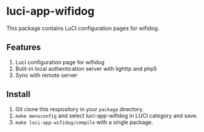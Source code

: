 # luci-app-wifidog
This package contains LuCI configuration pages for wifidog.

## Features
1. Luci configuration page for wifidog
2. Bulit-in local authentication server with lighttp and php5
3. Sync with remote server

## Install
1. Git clone this respository in your `package` directory.
2. `make menuconfig` and select luci-app-wifidog in LUCI category and save.
3. `make luci-app-wifidog/compile` with a single package. 
